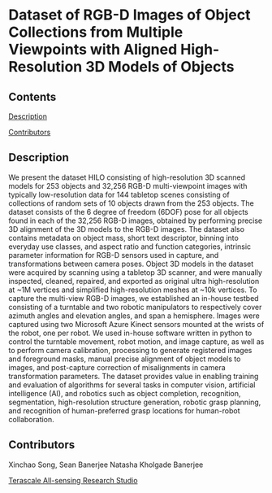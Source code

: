 # Dataset of RGB-D Images of Object Collections from Multiple Viewpoints with Aligned High-Resolution 3D Models of Objects 

## Contents

[Description](#description)

[Contributors](#contributors)

## Description

We present the dataset HILO consisting of high-resolution 3D scanned models for 253 objects and 32,256 RGB-D multi-viewpoint images with typically low-resolution data for 144 tabletop scenes consisting of collections of random sets of 10 objects drawn from the 253 objects. The dataset consists of the 6 degree of freedom (6DOF) pose for all objects found in each of the 32,256 RGB-D images, obtained by performing precise 3D alignment of the 3D models to the RGB-D images. The dataset also contains metadata on object mass, short text descriptor, binning into everyday use classes, and aspect ratio and function categories, intrinsic parameter information for RGB-D sensors used in capture, and transformations between camera poses. Object 3D models in the dataset were acquired by scanning using a tabletop 3D scanner, and were manually inspected, cleaned, repaired, and exported as original ultra high-resolution at ~1M vertices and simplified high-resolution meshes at ~10k vertices. To capture the multi-view RGB-D images, we established an in-house testbed consisting of a turntable and two robotic manipulators to respectively cover azimuth angles and elevation angles, and span a hemisphere. Images were captured using two Microsoft Azure Kinect sensors mounted at the wrists of the robot, one per robot. We used in-house software written in python to control the turntable movement, robot motion, and image capture, as well as to perform camera calibration, processing to generate registered images and foreground masks, manual precise alignment of object models to images, and post-capture correction of misalignments in camera transformation parameters. The dataset provides value in enabling training and evaluation of algorithms for several tasks in computer vision, artificial intelligence (AI), and robotics such as object completion, recognition, segmentation, high-resolution structure generation, robotic grasp planning, and recognition of human-preferred grasp locations for human-robot collaboration.  

## Contributors
Xinchao Song, Sean Banerjee Natasha Kholgade Banerjee

[Terascale All-sensing Research Studio](https://tars-home.github.io)
